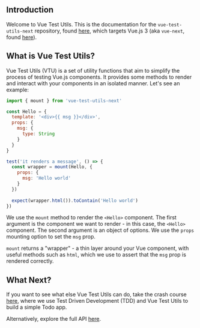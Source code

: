 ## Introduction

Welcome to Vue Test Utils. This is the documentation for the `vue-test-utils-next` repository, found [here](https://github.com/vuejs/vue-test-utils-next/), which targets Vue.js 3 (aka `vue-next`, found [here](https://github.com/vuejs/vue-next/)).

## What is Vue Test Utils?

Vue Test Utils (VTU) is a set of utility functions that aim to simplify the process of testing Vue.js components. It provides some methods to render and interact with your components in an isolated manner. Let's see an example:

```js
import { mount } from 'vue-test-utils-next'

const Hello = {
  template: '<div>{{ msg }}</div>',
  props: {
    msg: {
      type: String
    }
  }
}

test('it renders a message', () => {
  const wrapper = mount(Hello, {
    props: {
      msg: 'Hello world'
    }
  })
  
  expect(wrapper.html()).toContain('Hello world')
})
```

We use the `mount` method to render the `<Hello>` component. The first argument is the component we want to render - in this case, the `<Hello>` component. The second argument is an object of options. We use the `props` mounting option to set the `msg` prop. 

`mount` returns a "wrapper" - a thin layer around your Vue component, with useful methods such as `html`, which we use to assert that the `msg` prop is rendered correctly.

## What Next?

If you want to see what else Vue Test Utils can do, take the crash course [here](/guide/a-crash-course/), where we use Test Driven Development (TDD) and Vue Test Utils to build a simple Todo app.

Alternatively, explore the full API [here](/api/).
